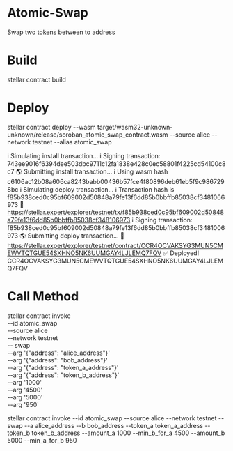 # Atomic-Swap

Swap two tokens between to address

# Build

stellar contract build 

# Deploy

 stellar contract deploy --wasm target/wasm32-unknown-unknown/release/soroban_atomic_swap_contract.wasm --source alice --network testnet --alias atomic_swap   

ℹ️  Simulating install transaction…
ℹ️  Signing transaction: 743ee9016f6394dee503dbc9711c12fa1838e428c0ec58801f4225cd54100c8c7
🌎 Submitting install transaction…
ℹ️  Using wasm hash c6106ac12b08a606ca8243babb00436b57fce4f80896deb61eb5f9c9867298bc
ℹ️  Simulating deploy transaction…
ℹ️  Transaction hash is f85b938ced0c95bf609002d50848a79fe13f6dd85b0bbffb85038cf3481066973
🔗 https://stellar.expert/explorer/testnet/tx/f85b938ced0c95bf609002d50848a79fe13f6dd85b0bbffb85038cf348106973
ℹ️  Signing transaction: f85b938ced0c95bf609002d50848a79fe13f6dd85b0bbffb85038cf3481006973
🌎 Submitting deploy transaction…
🔗 https://stellar.expert/explorer/testnet/contract/CCR4OCVAKSYG3MUN5CMEWVTQTGUE54SXHNO5NK6UUMGAY4LJLEMQ7FQV
✅ Deployed!
CCR4OCVAKSYG3MUN5CMEWVTQTGUE54SXHNO5NK6UUMGAY4LJLEMQ7FQV


# Call Method

stellar contract invoke \
  --id atomic_swap \
  --source alice \
  --network testnet \
  -- swap \
  --arg '{"address": "alice_address"}' \
  --arg '{"address": "bob_address"}' \
  --arg '{"address": "token_a_address"}' \
  --arg '{"address": "token_b_address"}' \
  --arg '1000' \
  --arg '4500' \
  --arg '5000' \
  --arg '950'


  stellar contract invoke --id atomic_swap --source alice --network testnet -- swap --a alice_address --b bob_address --token_a token_a_address --token_b token_b_address --amount_a 1000 --min_b_for_a 4500 --amount_b 5000 --min_a_for_b 950
